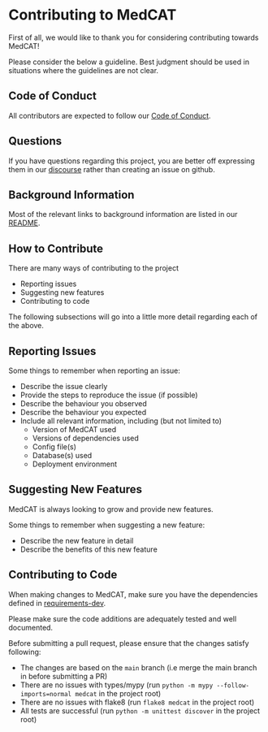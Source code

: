 # Contributing to MedCAT

First of all, we would like to thank you for considering contributing towards MedCAT!

Please consider the below a guideline. Best judgment should be used in situations where the guidelines are not clear.

## Code of Conduct

All contributors are expected to follow our [Code of Conduct](CODE_OF_CONDUCT.md).

## Questions

If you have questions regarding this project, you are better off expressing them in our [discourse](https://discourse.cogstack.org/) rather than creating an issue on github.

## Background Information

Most of the relevant links to background information are listed in our [README](README.md).

## How to Contribute

There are many ways of contributing to the project
- Reporting issues
- Suggesting new features
- Contributing to code

The following subsections will go into a little more detail regarding each of the above.

## Reporting Issues

Some things to remember when reporting an issue:
- Describe the issue clearly
- Provide the steps to reproduce the issue (if possible)
- Describe the behaviour you observed
- Describe the behaviour you expected
- Include all relevant information, including (but not limited to)
  - Version of MedCAT used
  - Versions of dependencies used
  - Config file(s)
  - Database(s) used
  - Deployment environment

## Suggesting New Features

MedCAT is always looking to grow and provide new features.

Some things to remember when suggesting a new feature:
- Describe the new feature in detail
- Describe the benefits of this new feature

## Contributing to Code

When making changes to MedCAT, make sure you have the dependencies defined in [requirements-dev](requirements-dev.txt).

Please make sure the code additions are adequately tested and well documented.

Before submitting a pull request, please ensure that the changes satisfy following:
- The changes are based on the `main` branch (i.e merge the main branch in before submitting a PR)
- There are no issues with types/mypy (run `python -m mypy --follow-imports=normal medcat` in the project root)
- There are no issues with flake8 (run `flake8 medcat` in the project root)
- All tests are successful (run `python -m unittest discover` in the project root)

